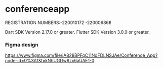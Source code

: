 
# conferenceapp

REGISTRATION NUMBERS:-220010172
                     -220006868

Dart SDK Version 2.17.0 or greater.
Flutter SDK Version 3.0.0 or greater.

### Figma design 
https://www.figma.com/file/iA828BPFqC11NdFDLNSJAe/Conference_App?node-id=0%3A1&t=kNhUGDw9zx6aUAE1-0

